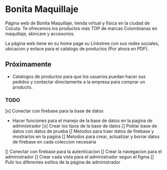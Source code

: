 # Bonita Maquillaje

Página web de Bonita Maquillaje, tienda virtual y física en la ciudad de Cúcuta. Te ofrecemos los productos más TOP de marcas Colombianas en maquillaje, skincare y accesorios.

La página web tiene en su home page su Linkstree con sus redes sociales, ubicacion y enlace para el catalogo de productos (Por ahora en PDF).

## Próximamente

- Catalogos de productos para que los usuarios puedan hacer sus pedidos y contactar directamente a la empresa para comprar un producto.

### TODO

[x] Conectar con firebase para la base de datos

- Hacer funciones para el manejo de la base de datos en la pagina de administrador 
  [x] Crear los tipos de la base de datos
  [] Poblar base de datos con datos de prueba
  [] Metodos para traer datos de firebase y mostrarlos en la pagina
  [] Metodos para crear, actualizar y borrar datos de firebase en cada coleccion necesaria

[] Conectar con firebase para la autenticacion
[] Crear la navegacion para el administrador
[] Crear cada vista para el administrador segun el figma
[] Pulir los diferentes estilos de la página de administrador